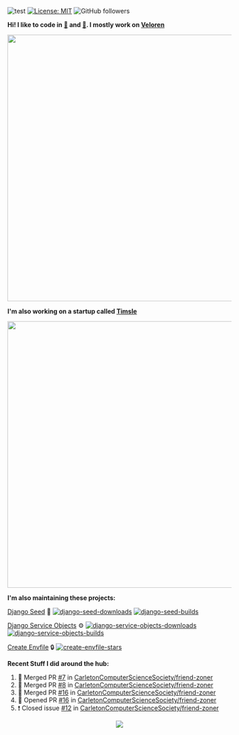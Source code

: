 ![test](https://hits.seeyoufarm.com/api/count/incr/badge.svg?url=https://github.com/AngelOnFira)
[![License: MIT](https://img.shields.io/badge/License-MIT-yellow.svg)](https://opensource.org/licenses/MIT)
![GitHub followers](https://img.shields.io/github/followers/angelonfira?style=social)

**Hi! I like to code in [:crab:](https://www.rust-lang.org/) and [:snake:](https://www.python.org/). I mostly work on [Veloren](https://veloren.net)**

<p align="center">
  <img width="600" src="https://media.discordapp.net/attachments/444005079410802699/730566298073038949/rsz_5f0656b6aa176.png">
</p>

**I'm also working on a startup called [Timsle](https://timsle.com)**

<p align="center">
  <img width="600" src="https://media.discordapp.net/attachments/444005079410802699/730566842674053130/rsz_5f0657242abb4.png">
</p>

**I'm also maintaining these projects:**

[Django Seed](https://github.com/Brobin/django-seed)
:seedling:
[![django-seed-downloads](https://pepy.tech/badge/django-seed)](https://pepy.tech/project/django-seed)
[![django-seed-builds](https://github.com/Brobin/django-seed/workflows/Test/badge.svg)](https://github.com/Brobin/django-seed)

[Django Service Objects](https://github.com/mixxorz/django-service-objects)
:gear:
[![django-service-objects-downloads](https://pepy.tech/badge/django-service-objects)](https://pepy.tech/project/django-service-objects)
[![django-service-objects-builds](https://github.com/mixxorz/django-service-objects/actions/workflows/test.yml/badge.svg)](https://github.com/mixxorz/django-service-objects/actions/workflows/test.yml)

[Create Envfile](https://github.com/SpicyPizza/create-envfile)
:lock:
[![create-envfile-stars](https://img.shields.io/github/stars/SpicyPizza/create-envfile?style=social)](https://github.com/SpicyPizza/create-envfile)

**Recent Stuff I did around the hub:**

<!--START_SECTION:activity-->
1. 🎉 Merged PR [#7](https://github.com/CarletonComputerScienceSociety/friend-zoner/pull/7) in [CarletonComputerScienceSociety/friend-zoner](https://github.com/CarletonComputerScienceSociety/friend-zoner)
2. 🎉 Merged PR [#8](https://github.com/CarletonComputerScienceSociety/friend-zoner/pull/8) in [CarletonComputerScienceSociety/friend-zoner](https://github.com/CarletonComputerScienceSociety/friend-zoner)
3. 🎉 Merged PR [#16](https://github.com/CarletonComputerScienceSociety/friend-zoner/pull/16) in [CarletonComputerScienceSociety/friend-zoner](https://github.com/CarletonComputerScienceSociety/friend-zoner)
4. 💪 Opened PR [#16](https://github.com/CarletonComputerScienceSociety/friend-zoner/pull/16) in [CarletonComputerScienceSociety/friend-zoner](https://github.com/CarletonComputerScienceSociety/friend-zoner)
5. ❗️ Closed issue [#12](https://github.com/CarletonComputerScienceSociety/friend-zoner/issues/12) in [CarletonComputerScienceSociety/friend-zoner](https://github.com/CarletonComputerScienceSociety/friend-zoner)
<!--END_SECTION:activity-->

<p align="center">
  <img src="https://github-profile-trophy.vercel.app/?username=angelonfira&column=4&theme=nord&margin-w=15&margin-h=15">
</p>
